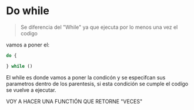 # Do while

> Se diferencia del "While" ya que ejecuta por lo menos una vez el codigo 

vamos a poner el: 

```js
do { 

} while ()
```

El while es donde vamos a poner la condicón y se especifcan sus parametros dentro de los parentesis, si esta condición se cumple el codígo se vuelve a ejecutar. 



VOY A HACER UNA FUNCTIÓN QUE RETORNE "VECES"